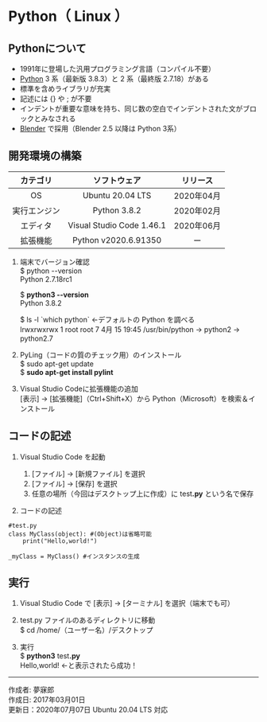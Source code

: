 # Python（ Linux ）

## Pythonについて

* 1991年に登場した汎用プログラミング言語（コンパイル不要）
* [Python](https://ja.wikipedia.org/wiki/Python) 3 系（最新版 3.8.3）と 2 系（最終版 2.7.18）がある
* 標準を含めライブラリが充実
* 記述には {} や ; が不要
* インデントが重要な意味を持ち、同じ数の空白でインデントされた文がブロックとみなされる
* [Blender](https://ja.wikipedia.org/wiki/Blender) で採用（Blender 2.5 以降は Python 3系）

## 開発環境の構築

|カテゴリ|ソフトウェア|リリース|
|:--:|:--:|:--:|
|OS|Ubuntu 20.04 LTS|2020年04月|
|実行エンジン|Python 3.8.2|2020年02月|
|エディタ|Visual Studio Code 1.46.1|2020年06月|
|拡張機能|Python v2020.6.91350|ー|

1. 端末でバージョン確認  
    $ python --version  
    Python 2.7.18rc1

    $ <b>python3 --version</b>  
    Python 3.8.2

    $ ls -l \`which python\` ←デフォルトの Python を調べる  
    lrwxrwxrwx 1 root root 7  4月 15 19:45 /usr/bin/python -> python2 -> python2.7

1. PyLing（コードの質のチェック用）のインストール  
    $ sudo apt-get update  
    $ <b>sudo apt-get install pylint</b>  

1. Visual Studio Codeに拡張機能の追加  
    [表示] → [拡張機能]（Ctrl+Shift+X）から Python（Microsoft）を検索＆インストール

## コードの記述

1. Visual Studio Code を起動
    1. [ファイル] → [新規ファイル] を選択
    1. [ファイル] → [保存] を選択
    1. 任意の場所（今回はデスクトップ上に作成）に test<b>.py</b> という名で保存  

1. コードの記述
```
#test.py
class MyClass(object): #(Object)は省略可能
    print("Hello,world!")

_myClass = MyClass() #インスタンスの生成
```

## 実行

1. Visual Studio Code で [表示] → [ターミナル] を選択（端末でも可）

1. test.py ファイルのあるディレクトリに移動  
$ cd /home/（ユーザー名）/デスクトップ

1. 実行  
$ <b>python3</b> test<b>.py</b>  
Hello,world! ←と表示されたら成功！

***
作成者: 夢寐郎  
作成日: 2017年03月01日  
更新日：2020年07月07日 Ubuntu 20.04 LTS 対応
